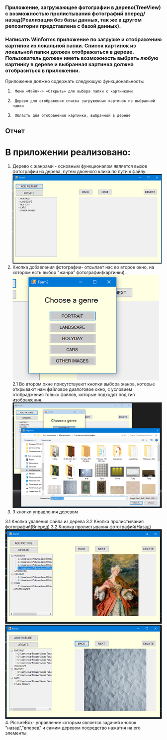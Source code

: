 ### Приложение, загружающее фотографии в дерево(TreeView) с возможностью пролистывания фотографий вперед/назад(Реализация без базы данных, так же в другом репозитории представлена с базой данных).
### Написать Winforms приложение по загрузке и отображению картинок из локальной папки. Список картинок из локальной папки должен отображаться в дереве. Пользователь должен иметь возможность выбрать любую картинку в дереве и выбранная картинка должна отобразиться в приложении.

Приложение должно содержать следующую функциональность:

1.      Меню «Файл»-> «Открыть» для выбора папки с картинками

2.      Дерево для отображения списка загруженных картинок из выбранной папки

3.      Область для отображения картинки, выбранной в дереве

## Отчет
# В приложении реализовано:


1. Дерево с жанрами - основным функционалом является вызов фотографии из дерева, путем двоеного клика по пути к файлу.
![](/Pic_for_report/1.PNG)
2. Кнопка добавления фотографии- отсылает нас во второе окно, на котором есть выбор "жанра" фотографии(картинки).
  ![](/Pic_for_report/2.PNG)
  2.1 Во втором окне присутствуеют кнопки выбора жанра, которые открывают нам файловое диалоговое окно, с условием 
  отобраджения только файлов, которые подходят под тип изображения.
  ![](/Pic_for_report/3.PNG)
3. 3 кнопки управления деревом


  3.1 Кнопка удаления файла из дерева
  3.2 Кнопка пролистывания фотографий(Вперед)
  3.2 Кнопка пролистывания фотографий(Назад)
  ![](/Pic_for_report/4.PNG)
  ![](/Pic_for_report/5.PNG)
4. PicrureBox- управление которым является задачей кнопок "назад","вперед" и самим деревом посредство нажатия на его элементы.
